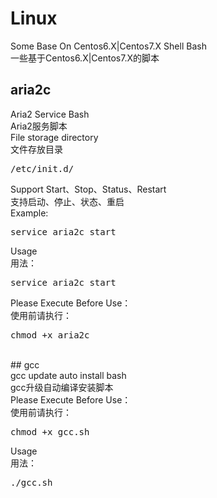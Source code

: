 # Linux
Some Base On Centos6.X|Centos7.X Shell Bash<br>
一些基于Centos6.X|Centos7.X的脚本<br>
## aria2c<br>
Aria2 Service Bash<br>
Aria2服务脚本<br>
File storage directory<br>
文件存放目录<br>
<pre>
/etc/init.d/
</pre>
Support Start、Stop、Status、Restart<br>
支持启动、停止、状态、重启<br>
Example:<br>
<pre>
service aria2c start
</pre>
Usage<br>
用法：<br>
<pre>
service aria2c start
</pre>
Please Execute Before Use：<br>
使用前请执行：<br>
<pre>
chmod +x aria2c
</pre>
<br>
## gcc<br>
gcc update auto install bash<br>
gcc升级自动编译安装脚本<br>
Please Execute Before Use：<br>
使用前请执行：<br>
<pre>
chmod +x gcc.sh
</pre>
Usage<br>
用法：<br>
<pre>
./gcc.sh
</pre>
